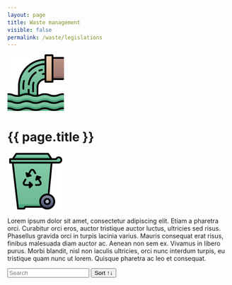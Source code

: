 ```yaml
---
layout: page
title: Waste management
visible: false
permalink: /waste/legislations
---
```


<script src="//cdnjs.cloudflare.com/ajax/libs/list.js/1.5.0/list.min.js"></script>

<div>
	<div class="centered-title" onclick="location.href='/waste'" style="cursor: pointer;">
		<img src="/assets/icons/DrawKit-Ecology/Color/Waste.svg">
		<h1>{{ page.title }}</h1>
		<img src="/assets/icons/DrawKit-Ecology/Color/Trash.svg">
	</div>
	<div class="flex-container">
		<p>
			<span class="temp">
			Lorem ipsum dolor sit amet, consectetur adipiscing elit. Etiam a pharetra orci. Curabitur orci eros, auctor tristique auctor luctus, ultricies sed risus. Phasellus gravida orci in turpis lacinia varius. Mauris consequat erat risus, finibus malesuada diam auctor ac. Aenean non sem ex. Vivamus in libero purus. Morbi blandit, nisl non iaculis ultricies, orci nunc interdum turpis, eu tristique quam nunc ut lorem. Quisque pharetra ac leo et consequat.
			</span>
		</p>
		<div id="search-list">
			<div class="searchbox">
				<input class="search" placeholder="Search" />
				<button class="sort" data-sort="name">Sort ↑↓</button>
			</div>	
			<ul class="list"></ul>
			<ul class="pagination"></ul>
		</div>
	</div>

</div>


<script>
	var options = {
		valueNames: ["name", "tags", { name: "link", attr: "href" } ],
		item: '<li><a class="link"><h3 class="name"></h3><p class="tags"></p></li>',
		page: 12,
  		pagination: true
	};

	var values = [
	{
		name: "Communication from the Commission to the European Parliament, the European Council, the Council, the European Economic and Social Committeee and the Committee of the Regions. The European Green Deal. COM/2019/640 final",
		tags: ["European Green Deal", "climate change", "natural capital", "green economy"],
		link: "https://eur-lex.europa.eu/legal-content/EN/TXT/?uri=CELEX:52019DC0640"
	}, { 
		name: "Regulation (EC) No 2150/2002 of the European Parliament and of the Council of 25 November 2002",
		tags: ["waste", "statistics", "recovery", "disposal", "data collection"],
		link: "https://eur-lex.europa.eu/legal-content/en/ALL/?uri=CELEX:32002R2150"
	}, { 
		name: "Commission Regulation (EU) No 849/2010 of 27 September 2010 amending Regulation (EC) No 2150/2002 of the European Parliament and of the Council on waste statistics",
		tags: ["waste", "statistics", "recovery", "disposal", "data collection"],
		link: "https://eur-lex.europa.eu/legal-content/EN/TXT/?uri=celex:32010R0849"
	}, {
		name: "Directive 2008/98/EC of the European Parliament and of the Council of 19 November 2008 on waste and repealing certain Directives",
		tags: ["waste", "recycling", "public health", "pollution", "environmental protection"],
		link: "https://eur-lex.europa.eu/legal-content/EN/TXT/?uri=CELEX:02008L0098-20180705"
	}, {
		name: "Regulation (EC) No 1013/2006 of the European Parliament and of the Council of 14 June 2006 on shipments of waste",
		tags: ["intra-EU trade", "hazardous waste", "export of waste", "environmental protection", "administrative formalities", "waste management"],
		link: "https://eur-lex.europa.eu/legal-content/EN/TXT/?uri=CELEX:32006R1013"
	}, {
		name: "Commission Decision (EU) No 2014/955/EU of 18 December 2014 amending Decision 2000/532/EC on the list of waste pursuant to Directive 2008/98/EC of the European Parliament and of the Council",
		tags: ["classification", "dangerous substance", "waste management", "technical specification", "hazardous waste"],
		link: "https://eur-lex.europa.eu/legal-content/EN/TXT/?uri=CELEX:32014D0955"
	}, {
		name: "Commission Regulation (EU) No 1357/2014 of 18 December 2014 replacing Annex III to Directive 2008/98/EC of the European Parliament and of the Council on waste and repealing certain Directives",
		tags: ["hazardous waste", "chemical product", "classification", "dangerous substance"],
		link: "https://eur-lex.europa.eu/legal-content/EN/TXT/?uri=CELEX:32014R1357"
	}, {
		name: "Waste Prevention - Handbook: Guidelines on waste prevention programmes",
		tags: ["waste prevention", "guidance", "strategies", "initiatives", "setting priorities"],
		link: "https://ec.europa.eu/environment/waste/prevention/pdf/Waste%20prevention%20guidelines.pdf"
	}, {
		name: "Communication from the Commission to the European Parliament, the Council, the European Economic and Social Committee and the Committee of the Regions. A new Circular Economy Action Plan for a cleaner and more competitive Europe. COM/2020/98 final",
		tags: ["circular economy", "sustainable products", "production", "packaging", "plastics", "food", "water", "nutrients", "waste prevention", "innovation"],
		link: "https://eur-lex.europa.eu/legal-content/EN/TXT/?qid=1583933814386&uri=COM:2020:98:FIN"
	}, {
		name: "European Parliament and Council Directive 94/62/EC of 20 December 1994 on packaging and packaging waste",
		tags: ["waste recycling", "packaging", "pollution", "prevention", "environmental protection", "heavy metal", "waste prevention"],
		link: "https://eur-lex.europa.eu/legal-content/EN/TXT/?uri=CELEX:01994L0062-20180704"
	}, {
		name: "Council Directive of 12 June 1986 on the protection of the environment, and in particular of the soil, when sewage sludge is used in agriculture (86/278/EEC)",
		tags: ["approximation of laws", "environmental protection", "soil conditioning", "pollution", "agriculture", "soil protection", "sewage sludge"],
		link: "https://eur-lex.europa.eu/eli/dir/1986/278/2018-07-04"
	}, {
		name: "Communication from the Commission to the European Parliament, the Council, the European Economic and Social Committee and the Committee of the Regions. A European Strategy for Plastics in a Circular Economy",
		tags: ["plastic", "packaging", "circular economy", "strategy", "environmental protection", "waste generation"],
		link: "https://eur-lex.europa.eu/legal-content/EN/TXT/?qid=1516265440535&uri=COM:2018:28:FIN"
	}, {
		name: "Commission notice on technical guidance on the classification of waste (2018/C 124/01)",
		tags: ["technical guidance", "classification", "waste", "hazardous waste", "non-hazardous waste"],
		link: "https://eur-lex.europa.eu/legal-content/EN/TXT/?uri=uriserv:OJ.C_.2018.124.01.0001.01.ENG&toc=OJ:C:2018:124:TOC"
	}];

	var userList = new List('search-list', options, values);
</script>


